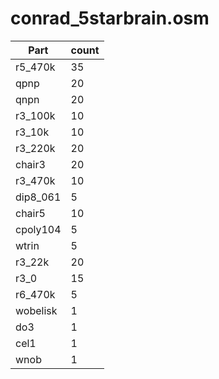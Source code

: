 conrad_5starbrain.osm
==========
| **Part** | **count** |
|----------|-----------|
|r5_470k|35| 
|qpnp|20| 
|qnpn|20| 
|r3_100k|10| 
|r3_10k|10| 
|r3_220k|20| 
|chair3|20| 
|r3_470k|10| 
|dip8_061|5| 
|chair5|10| 
|cpoly104|5| 
|wtrin|5| 
|r3_22k|20| 
|r3_0|15| 
|r6_470k|5| 
|wobelisk|1| 
|do3|1| 
|cel1|1| 
|wnob|1| 
